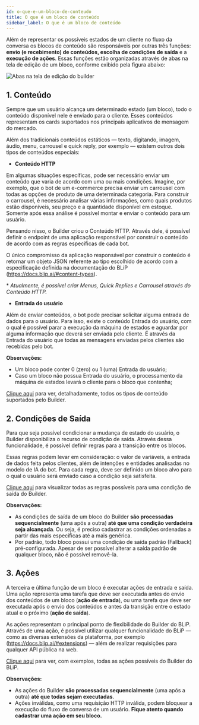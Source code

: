 ```yaml
---
id: o-que-e-um-bloco-de-conteudo
title: O que é um bloco de conteúdo
sidebar_label: O que é um bloco de conteúdo
---
```


Além de representar os possíveis estados de um cliente no fluxo da conversa os blocos de conteúdo são responsáveis por outras três funções: **envio (e recebimento) de conteúdos, escolha de condições de saída** e a **execução de ações**. Essas funções estão organizadas através de abas na tela de edição de um bloco, conforme exibido pela figura abaixo:

![Abas na tela de edição do builder](/img/builder/buider-o-que-e-um-bloco-de-conteudo-1.png)

## 1. Conteúdo
Sempre que um usuário alcança um determinado estado (um bloco), todo o conteúdo disponível nele é enviado para o cliente. Esses conteúdos representam os cards suportados nos principais aplicativos de mensagem do mercado.

Além dos tradicionais conteúdos estáticos — texto, digitando, imagem, áudio, menu, carrousel e quick reply, por exemplo — existem outros dois tipos de conteúdos especiais:

* **Conteúdo HTTP**

Em algumas situações específicas, pode ser necessário enviar um conteúdo que varia de acordo com uma ou mais condições. Imagine, por exemplo, que o bot de um e-commerce precisa enviar um carrousel com todas as opções de produto de uma determinada categoria. Para construir o carrousel, é necessário analisar várias informações, como quais produtos estão disponíveis, seu preço e a quantidade disponível em estoque. Somente após essa análise é possível montar e enviar o conteúdo para um usuário.

Pensando nisso, o Builder criou o Conteúdo HTTP. Através dele, é possível definir o endpoint de uma aplicação responsável por construir o conteúdo de acordo com as regras específicas de cada bot.

O único compromisso da aplicação responsável por construir o conteúdo é retornar um objeto JSON referente ao tipo escolhido de acordo com a especificação definida na documentação do BLiP (<https://docs.blip.ai/#content-types>).

\* *Atualmente, é possível criar Menus, Quick Replies e Carrousel através do Conteúdo HTTP.*

* **Entrada do usuário**

Além de enviar conteúdos, o bot pode precisar solicitar alguma entrada de dados para o usuário. Para isso, existe o conteúdo Entrada do usuário, com o qual é possível parar a execução da máquina de estados e aguardar por alguma informação que deverá ser enviada pelo cliente. É através da Entrada do usuário que todas as mensagens enviadas pelos clientes são recebidas pelo bot.

**Observações:**

* Um bloco pode conter 0 (zero) ou 1 (uma) Entrada do usuário;
* Caso um bloco não possua Entrada do usuário, o processamento da máquina de estados levará o cliente para o bloco que contenha;

[Clique aqui](https://help.blip.ai/hc/pt-br/articles/360000933252--Builder-Vis%C3%A3o-geral-dos-tipos-de-conte%C3%BAdo) para ver, detalhadamente, todos os tipos de conteúdo suportados pelo Builder.

## 2. Condições de Saída
Para que seja possível condicionar a mudança de estado do usuário, o Builder disponibiliza o recurso de condição de saída. Através dessa funcionalidade, é possível definir regras para a transição entre os blocos.

Essas regras podem levar em consideração: o valor de variáveis, a entrada de dados feita pelos clientes, além de intenções e entidades analisadas no modelo de IA do bot. Para cada regra, deve ser definido um bloco alvo para o qual o usuário será enviado caso a condição seja satisfeita.

[Clique aqui](https://help.blip.ai/hc/pt-br/articles/360000945711--Builder-Vis%C3%A3o-geral-das-condi%C3%A7%C3%B5es-de-sa%C3%ADda) para visualizar todas as regras possíveis para uma condição de saída do Builder.

**Observações:**

* As condições de saída de um bloco do Builder **são processadas sequencialmente** (uma após a outra) **até que uma condição verdadeira seja alcançada**. Ou seja, é preciso cadastrar as condições ordenadas a partir das mais específicas até a mais genérica.
* Por padrão, todo bloco possui uma condição de saída padrão (Fallback) pré-configurada. Apesar de ser possível alterar a saída padrão de qualquer bloco, não é possível removê-la.

## 3. Ações
A terceira e última função de um bloco é executar ações de entrada e saída. Uma ação representa uma tarefa que deve ser executada antes do envio dos conteúdos de um bloco (**ação de entrada**), ou uma tarefa que deve ser executada após o envio dos conteúdos e antes da transição entre o estado atual e o próximo (**ação de saída**).

As ações representam o principal ponto de flexibilidade do Builder do BLiP. Através de uma ação, é possível utilizar qualquer funcionalidade do BLiP — como as diversas extensões da plataforma, por exemplo (<https://docs.blip.ai/#extensions>) — além de realizar requisições para qualquer API pública na web.

[Clique aqui](https://help.blip.ai/hc/pt-br/articles/360000933312--Builder-Vis%C3%A3o-geral-das-a%C3%A7%C3%B5es) para ver, com exemplos, todas as ações possíveis do Builder do BLiP.

**Observações:**

* As ações do Builder **são processadas sequencialmente** (uma após a outra) **até que todas sejam executadas**.
* Ações inválidas, como uma requisição HTTP inválida, podem bloquear a execução do fluxo de conversa de um usuário. **Fique atento quando cadastrar uma ação em seu bloco.**
